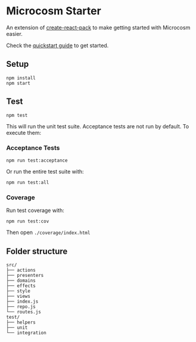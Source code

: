 # Microcosm Starter

An extension of [create-react-pack](https://github.com/facebookincubator/create-react-app)
to make getting started with Microcosm easier.

Check the [quickstart guide](http://code.viget.com/microcosm/guides/quickstart.html) to get started.

## Setup

```
npm install
npm start
```

## Test

```
npm test
```

This will run the unit test suite. Acceptance tests are not run by
default. To execute them:

### Acceptance Tests

```
npm run test:acceptance
```

Or run the entire test suite with:

```
npm run test:all
```

### Coverage

Run test coverage with:

```
npm run test:cov
```

Then open `./coverage/index.html`

## Folder structure

```
src/
├── actions
├── presenters
├── domains
├── effects
├── style
├── views
├── index.js
├── repo.js
└── routes.js
test/
├── helpers
├── unit
└── integration
```
